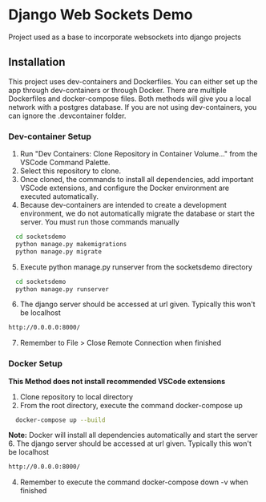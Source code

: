 
# Django Web Sockets Demo

Project used as a base to incorporate websockets into django projects




## Installation

This project uses dev-containers and Dockerfiles. You can either set up the app through dev-containers or through Docker. There are multiple Dockerfiles and docker-compose files. Both methods will give you a local network with a postgres database. If you are not using dev-containers, you can ignore the .devcontainer folder.

### Dev-container Setup

1. Run "Dev Containers: Clone Repository in Container Volume..." from the VSCode Command Palette.
2. Select this repository to clone. 
3. Once cloned, the commands to install all dependencies, add important VSCode extensions, and configure the Docker environment are executed automatically.  
4. Because dev-containers are intended to create a development environment, we do not automatically migrate the database or start the server. You must run those commands manually
```bash
  cd socketsdemo
  python manage.py makemigrations
  python manage.py migrate
```
5. Execute python manage.py runserver from the socketsdemo directory
```bash
  cd socketsdemo
  python manage.py runserver
```
6. The django server should be accessed at url given. Typically this won't be localhost
```bash
http://0.0.0.0:8000/
```
7. Remember to File > Close Remote Connection when finished

### Docker Setup
**This Method does not install recommended VSCode extensions**
1. Clone repository to local directory
2. From the root directory, execute the command docker-compose up
```bash
  docker-compose up --build
```
**Note:** Docker will install all dependencies automatically and start the server
6. The django server should be accessed at url given. Typically this won't be localhost
```bash
http://0.0.0.0:8000/
```
4. Remember to execute the command docker-compose down -v when finished
